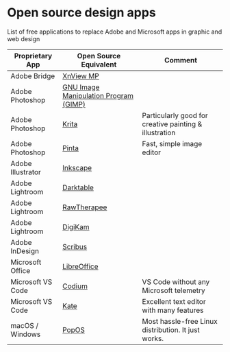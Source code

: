 # Open source design apps
 List of free applications to replace Adobe and Microsoft apps in graphic and web design
 
 | Proprietary App | Open Source Equivalent | Comment         |
 | --------------- | ---------------------- | --------------- | 
 | Adobe Bridge | [XnView MP](https://www.xnview.com/en/xnviewmp/#downloads) | |
 | Adobe Photoshop | [GNU Image Manipulation Program (GIMP)](https://www.gimp.org/downloads/) | |
 | Adobe Photoshop | [Krita](https://krita.org/en/download/) |  Particularly good for creative painting & illustration |
 | Adobe Photoshop | [Pinta](https://www.pinta-project.com/releases/) | Fast, simple image editor |
 | Adobe Illustrator | [Inkscape](https://inkscape.org/release/inkscape-0.92.4/) | |
 | Adobe Lightroom | [Darktable](https://www.darktable.org/install/) | |
 | Adobe Lightroom | [RawTherapee](http://rawtherapee.com/downloads/) | |
 | Adobe Lightroom | [DigiKam](https://www.digikam.org/download/) | |
 | Adobe InDesign | [Scribus](https://www.scribus.net/downloads/) | |
 | Microsoft Office | [LibreOffice](https://www.libreoffice.org/download/download-libreoffice/) | |
 | Microsoft VS Code | [Codium](https://vscodium.com/#install)  | VS Code without any Microsoft telemetry |
 | Microsoft VS Code | [Kate](https://kate-editor.org/get-it/) | Excellent text editor with many features |
 | macOS / Windows | [PopOS](https://pop.system76.com/) | Most hassle-free Linux distribution. It just works. |
